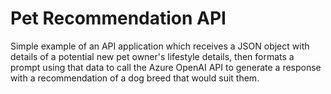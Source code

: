 # Pet Recommendation API

Simple example of an API application which receives a JSON object with details of a potential new pet owner's lifestyle details, then formats a prompt using that data to call the Azure OpenAI API to generate a response with a recommendation of a dog breed that would suit them.


